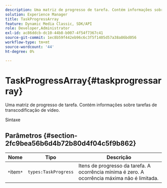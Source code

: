 ```yaml
---
description: Uma matriz de progresso de tarefa. Contém informações sobre tarefas de transcodificação de vídeo.
solution: Experience Manager
title: TaskProgressArray
feature: Dynamic Media Classic, SDK/API
role: Developer,Administrator
exl-id: ac86ddcb-dc10-44b8-b007-4f54f7367c41
source-git-commit: 1ec8b59f442eb96c6c3f5f1405d57a38a86bd056
workflow-type: tm+mt
source-wordcount: '44'
ht-degree: 0%

---
```


# TaskProgressArray{#taskprogressarray}

Uma matriz de progresso de tarefa. Contém informações sobre tarefas de transcodificação de vídeo.

Sintaxe

## Parâmetros {#section-2fc9bea56b6d4b72b80d4f04c5f9b862}

| Nome | Tipo | Descrição |
|---|---|---|
| `*`item`*` | `types:TaskProgress` | Itens de progresso da tarefa. A ocorrência mínima é zero. A ocorrência máxima não é limitada. |
